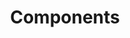 ---
layout: base__page_docs
title: Components
permalink: /components/
breadcrumbs: false
sections:
  - title: Sections
    children:
      - title: Default
        url: sections/section.html
        section: null
        files:
          - _includes/sections/section.html
        desc: |-
          Section Default
        fields:
          # Section
          - { name: "id", label: "Section Id", widget: "string" }
          - { name: "header", label: "Section Header", widget: "string" }
          - { name: "body", label: "Section Body", widget: "markdown", buttons: ["bold", "italic", "h2", "h3", "h4", "h5", "h6"] }
          - { name: "footer", label: "Section Footer", widget: "markdown" }

          # Section Modifiers
          - { name: "theme", label: "Section Theme", widget: "select" }
          - { name: "bg_image", label: "Section Background Image", widget: "image" }
          - { name: "fix_bg_image", label: "Section Background Image Fixed", widget: "boolean", default: "false" }
          - { name: "tint_bg", label: "Section Background Tinted", widget: "boolean", default: "false" }
          - { name: "columns", label: "Section Columns", widget: "select", options: [{label: "Two", value: "2"}, {label: "Three", value: "3"}], default: "3" }
          - { name: "flat", label: "Section Flat Appearance", widget: "boolean", default: "false" }

      - title: Center
        url: sections/section_center.html
        section: null
        files:
          - _includes/sections/section_center.html
        desc: |-
          Section Centered
        fields:
          # Section
          - { name: "id", label: "Section Id", widget: "string" }
          - { name: "header", label: "Section Header", widget: "string" }
          - { name: "body", label: "Section Body", widget: "markdown", buttons: ["bold", "italic", "h2", "h3", "h4", "h5", "h6"] }
          - { name: "footer", label: "Section Footer", widget: "markdown" }

          # Section Modifiers
          - { name: "theme", label: "Section Theme", widget: "select" }
          - { name: "bg_image", label: "Section Background Image", widget: "image" }
          - { name: "fix_bg_image", label: "Section Background Image Fixed", widget: "boolean", default: "false" }
          - { name: "tint_bg", label: "Section Background Tinted", widget: "boolean", default: "false" }
          - { name: "columns", label: "Section Columns", widget: "select", options: [{label: "Two", value: "2"}, {label: "Three", value: "3"}], default: "3" }
          - { name: "flat", label: "Section Flat Appearance", widget: "boolean", default: "false" }

      - title: Split
        url: sections/section_split.html
        section: null
        files:
          - _includes/sections/section_split.html
        desc: |-
          Section Split
        fields:
          # Section
          - { name: "id", label: "Section Id", widget: "string" }
          - { name: "header", label: "Section Header", widget: "string" }
          - { name: "body", label: "Section Body", widget: "markdown", buttons: ["bold", "italic", "h2", "h3", "h4", "h5", "h6"] }
          - { name: "footer", label: "Section Footer", widget: "markdown" }

          # Section Modifiers
          - { name: "theme", label: "Section Theme", widget: "select" }
          - { name: "bg_image", label: "Section Background Image", widget: "image" }
          - { name: "fix_bg_image", label: "Section Background Image Fixed", widget: "boolean", default: "false" }
          - { name: "tint_bg", label: "Section Background Tinted", widget: "boolean", default: "false" }
          - { name: "columns", label: "Section Columns", widget: "select", options: [{label: "Two", value: "2"}, {label: "Three", value: "3"}], default: "3" }
          - { name: "flat", label: "Section Flat Appearance", widget: "boolean", default: "false" }

  - title: Cards
    children:
      - title: Cards
        url: components/cards/cards.html
        section: sections/section.html
        files:
          - _includes/components/cards/cards.html
          - _includes/components/cards/card.html
        desc: |-
          The Cards Section is a basic collection of 2-3 card components without any advanced behavior. Content should be kept to short paragraphs rather than length text columns since tall cards will appear too narrow.
        fields:
          # Section
          - { name: "id", label: "Section Id", widget: "string" }
          - { name: "header", label: "Section Header", widget: "string" }
          - { name: "body", label: "Section Body", widget: "markdown", buttons: ["bold", "italic", "h2", "h3", "h4", "h5", "h6"] }
          - { name: "footer", label: "Section Footer", widget: "markdown" }

          # Section Modifiers
          - { name: "theme", label: "Section Theme", widget: "select" }
          - { name: "bg_image", label: "Section Background Image", widget: "image" }
          - { name: "fix_bg_image", label: "Section Background Image Fixed", widget: "boolean", default: "false" }
          - { name: "tint_bg", label: "Section Background Tinted", widget: "boolean", default: "false" }
          - { name: "columns", label: "Section Columns", widget: "select", options: [{label: "Two", value: "2"}, {label: "Three", value: "3"}], default: "3" }
          - { name: "flat", label: "Section Flat Appearance", widget: "boolean", default: "false" }

          # Component
          - { name: "title", label: "Component Header", widget: "string" }
          - { name: "body", label: "Component Body", widget: "markdown" }
          - { name: "image", label: "Component Image", widget: "image" }
          - { name: "link", label: "Component Link", widget: "string" }
          - { name: "link_label", label: "Component Link Label", widget: "string" }

      - title: Cards Slider
        url: components/cards/cards__slider.html
        section: sections/section.html
        files:
          - _includes/components/cards/cards__slider.html
          - _includes/components/cards/card.html
        desc: |-
          The Cards Slider Section will create a carousel of 2-3 cards.
        fields:
          # Section
          - { name: "id", label: "Section Id", widget: "string" }
          - { name: "header", label: "Section Header", widget: "string" }
          - { name: "body", label: "Section Body", widget: "markdown", buttons: ["bold", "italic", "h2", "h3", "h4", "h5", "h6"] }
          - { name: "footer", label: "Section Footer", widget: "markdown", default: "" }

          # Section Modifiers
          - { name: "theme", label: "Section Theme", widget: "select" }
          - { name: "bg_image", label: "Section Background Image", widget: "image" }
          - { name: "fix_bg_image", label: "Section Background Image Fixed", widget: "boolean", default: "false" }
          - { name: "tint_bg", label: "Section Background Tinted", widget: "boolean", default: "false" }
          - { name: "columns", label: "Section Columns", widget: "select", options: [{label: "Two", value: "2"}, {label: "Three", value: "3"}], default: "2" }
          - { name: "flat", label: "Section Flat Appearance", widget: "boolean", default: "false" }

          # Component
          - { name: "title", label: "Component Header", widget: "string" }
          - { name: "body", label: "Component Body", widget: "markdown" }
          - { name: "image", label: "Component Image", widget: "image" }
          - { name: "link", label: "Component Link", widget: "string" }
          - { name: "link_label", label: "Component Link Label", widget: "string" }
          - { name: "categories", label: "Component Categories", widget: "relation" }
          - { name: "date", label: "Component Date", widget: "datetime" }
          - { name: "author", label: "Component Author", widget: "relation" }

      - title: Cards Tabs
        url: components/cards/cards__tabs.html
        section: sections/section.html
        files:
          - _includes/components/cards/cards__tabs.html
          - _includes/components/cards/card.html
        desc: |-
          The Cards Tabs Component will create tabbable cards in groups of 2-3.
        fields:
          # Section
          - { name: "id", label: "Section Id", widget: "string" }
          - { name: "header", label: "Section Header", widget: "string" }
          - { name: "body", label: "Section Body", widget: "markdown", buttons: ["bold", "italic", "h2", "h3", "h4", "h5", "h6"] }
          - { name: "footer", label: "Section Footer", widget: "markdown" }

          # Section Modifiers
          - { name: "theme", label: "Section Theme", widget: "select" }
          - { name: "bg_image", label: "Section Background Image", widget: "image" }
          - { name: "fix_bg_image", label: "Section Background Image Fixed", widget: "boolean", default: "false" }
          - { name: "tint_bg", label: "Section Background Tinted", widget: "boolean", default: "false" }
          - { name: "columns", label: "Section Columns", widget: "select", options: [{label: "Two", value: "2"}, {label: "Three", value: "3"}], default: "3" }
          - { name: "flat", label: "Section Flat Appearance", widget: "boolean", default: "false" }

          # Component
          - { name: "title", label: "Component Header", widget: "string" }
          - { name: "body", label: "Component Body", widget: "markdown" }
          - { name: "image", label: "Component Image", widget: "image" }
          - { name: "link", label: "Component Link", widget: "string" }
          - { name: "link_label", label: "Component Link Label", widget: "string" }

  - title: Text
    children:
      - title: Text Button
        url: components/text/text_button.html
        section: sections/section_split.html
        files:
          - _includes/components/text/text_button.html
        desc: |-
          This section contains a single WYSIWYG field and a button. It's best suited for a simple call to action.
        fields:
          # Section
          - { name: "id", label: "Section Id", widget: "string" }
          - { name: "header", label: "Section Header", widget: "string" }
          - { name: "body", label: "Section Body", widget: "markdown", buttons: ["bold", "italic", "h2", "h3", "h4", "h5", "h6"] }

          # Section Modifiers
          - { name: "theme", label: "Section Theme", widget: "select" }
          - { name: "bg_image", label: "Section Background Image", widget: "image" }
          - { name: "fix_bg_image", label: "Section Background Image Fixed", widget: "boolean", default: "false" }
          - { name: "tint_bg", label: "Section Background Tinted", widget: "boolean", default: "false" }
          - { name: "reverse_columns", label: "Section Reverse Columns", widget: "boolean", default: "false" }
          - { name: "align_columns", label: "Section Align Columns", widget: "select", options: [{label: "top", value: "top"}, {label: "center", value: "center"}, {label: "bottom", value: "bottom"}], default: "center" }

          # Component
          - { name: "link", label: "Component Link", widget: "string" }
          - { name: "link_label", label: "Component Link Label", widget: "string", default: "Click me" }

      - title: Text Media
        url: components/media/media_lightbox.html
        section: sections/section_split.html
        files:
          - _includes/components/media/media_lightbox.html
        desc: |-
          This section provides a WYSIWYG field accompanied with an image, video (YouTube or Vimeo) or Google Map. Media will automatically open inside a lightbox when clicked. If no image is specified for video, the template will default to a still from that video.

        fields:
          # Section
          - { name: "id", label: "Section Id", widget: "string" }
          - { name: "header", label: "Section Header", widget: "string" }
          - { name: "body", label: "Section Body", widget: "markdown", buttons: ["bold", "italic", "h2", "h3", "h4", "h5", "h6"] }

          # Section Modifiers
          - { name: "theme", label: "Section Theme", widget: "select" }
          - { name: "bg_image", label: "Section Background Image", widget: "image" }
          - { name: "fix_bg_image", label: "Section Background Image Fixed", widget: "boolean", default: "false" }
          - { name: "tint_bg", label: "Section Background Tinted", widget: "boolean", default: "false" }
          - { name: "reverse_columns", label: "Section Reverse Columns", widget: "boolean", default: "false" }
          - { name: "align_columns", label: "Section Align Columns", widget: "select", options: [{label: "top", value: "top"}, {label: "center", value: "center"}, {label: "bottom", value: "bottom"}], default: "center" }

          # Component
          - { name: "media", label: "Component Image", widget: "image" }
          - { name: "image_desc", label: "Component Image Description", widget: "string" }
          - { name: "link", label: "Component Link", widget: "string", default: "Component Image Path" }

  - title: Other
    children:
      - title: Affiliates
        url: components/affiliates.html
        section: sections/section_center.html
        files:
          - _includes/components/affiliates.html
        desc: |-
          This section is best suited for displaying a single row of small affiliate images - most commonly logos or sponsors. The section will accept any number of images and start stacking once they run out of room.

        fields:
          # Section
          - { name: "id", label: "Section Id", widget: "string" }
          - { name: "header", label: "Section Header", widget: "string" }
          - { name: "body", label: "Section Body", widget: "markdown", buttons: ["bold", "italic", "h2", "h3", "h4", "h5", "h6"] }

          # Section Modifiers
          - { name: "theme", label: "Section Theme", widget: "select" }
          - { name: "bg_image", label: "Section Background Image", widget: "image" }
          - { name: "fix_bg_image", label: "Section Background Image Fixed", widget: "boolean", default: "false" }
          - { name: "tint_bg", label: "Section Background Tinted", widget: "boolean", default: "false" }

          # Component
          - { name: "image", label: "Component Image", widget: "image" }
          - { name: "image_desc", label: "Component Image Description", widget: "string" }
          - { name: "link", label: "Component Link", widget: "string" }

      - title: Gallery
        url: components/gallery.html
        section: sections/section.html
        files:
          - _includes/components/gallery.html
        desc: |-
          Pending

        fields:

  - title: Forms
    children:
      - title: Contact
        url: components/forms/form_contact.html
        section: sections/section.html
        files:
          - _includes/components/forms/form_contact.html
        desc: |-
          A Vue powered, AJAX driven Contact Form with Vee-Validate. Make sure the wrapping id matches the 'el' property in the script below it.
          <div class="mb-4 alert alert-warning" role="alert">
            <b>Warning:</b> Vue can't work inside of this documentation. See <a href="/contact/">Contact</a> for working example.
          </div>

        fields:
          # Section
          - { name: "id", label: "Section Id", widget: "string" }
          - { name: "header", label: "Section Header", widget: "string" }
          - { name: "body", label: "Section Body", widget: "markdown", buttons: ["bold", "italic", "h2", "h3", "h4", "h5", "h6"] }

          # Section Modifiers
          - { name: "theme", label: "Section Theme", widget: "select" }
          - { name: "bg_image", label: "Section Background Image", widget: "image" }
          - { name: "fix_bg_image", label: "Section Background Image Fixed", widget: "boolean", default: "false" }
          - { name: "tint_bg", label: "Section Background Tinted", widget: "boolean", default: "false" }

      - title: Subscribe
        url: components/forms/form_subscribe.html
        section: null
        files:
          - _includes/components/forms/form_subscribe.html
        desc: |-
          A Vue powered, AJAX driven Subscribe Form with Vee-Validate. Make sure the wrapping id matches the 'el' property in the script below it.
          <div class="mb-4 alert alert-warning" role="alert">
            <b>Warning:</b> Vue can't work inside of this documentation. See <a href="/contact/">Contact</a> for working example.
          </div>

        fields:
          # Section
          - { name: "id", label: "Section Id", widget: "string" }

---